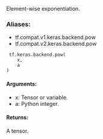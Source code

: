 Element-wise exponentiation.
### Aliases:
- tf.compat.v1.keras.backend.pow
- tf.compat.v2.keras.backend.pow

```
 tf.keras.backend.pow(
    x,
    a
)
```
#### Arguments:
- x: Tensor or variable.
- a: Python integer.
#### Returns:
A tensor.
